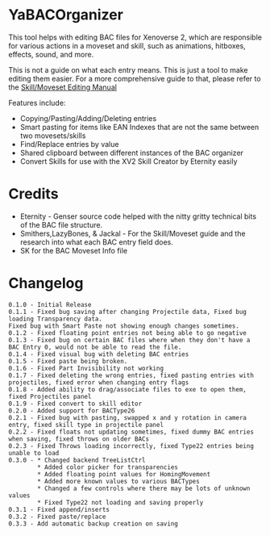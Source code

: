 # YaBACOrganizer
This tool helps with editing BAC files for Xenoverse 2, which are responsible for various actions in a moveset and skill, such as animations, hitboxes, effects, sound, and more. 

This is not a guide on what each entry means.  This is just a tool to make editing them easier.  For a more comprehensive guide to that, please refer to the [Skill/Moveset Editing Manual](https://docs.google.com/document/d/18gaAbNCeJyTgizz5IvvXzjWcH9K5Q1wvUHTeWnp8M-E/edit#heading=h.v77lp7pp65pd)

Features include:
* Copying/Pasting/Adding/Deleting entries
* Smart pasting for items like EAN Indexes that are not the same between two movesets/skills
* Find/Replace entries by value
* Shared clipboard between different instances of the BAC organizer
* Convert Skills for use with the XV2 Skill Creator by Eternity easily

# Credits
* Eternity - Genser source code helped with the nitty gritty technical bits of the BAC file structure.
* Smithers,LazyBones, & Jackal - For the Skill/Moveset guide and the research into what each BAC entry field does.
* SK for the BAC Moveset Info file

# Changelog
```
0.1.0 - Initial Release
0.1.1 - Fixed bug saving after changing Projectile data, Fixed bug loading Transparency data.  
Fixed bug with Smart Paste not showing enough changes sometimes.
0.1.2 - Fixed floating point entries not being able to go negative
0.1.3 - Fixed bug on certain BAC files where when they don't have a BAC Entry 0, would not be able to read the file.
0.1.4 - Fixed visual bug with deleting BAC entries
0.1.5 - Fixed paste being broken.
0.1.6 - Fixed Part Invisibility not working
0.1.7 - Fixed deleting the wrong entries, fixed pasting entries with projectiles, fixed error when changing entry flags
0.1.8 - Added ability to drag/associate files to exe to open them, fixed Projectiles panel
0.1.9 - Fixed convert to skill editor
0.2.0 - Added support for BACType26
0.2.1 - Fixed bug with pasting, swapped x and y rotation in camera entry, fixed skill type in projectile panel
0.2.2 - Fixed floats not updating sometimes, fixed dummy BAC entries when saving, fixed throws on older BACs
0.2.3 - Fixed Throws loading incorrectly, fixed Type22 entries being unable to load
0.3.0 - * Changed backend TreeListCtrl
        * Added color picker for transparencies
        * Added floating point values for HomingMovement
        * Added more known values to various BACTypes
        * Changed a few controls where there may be lots of unknown values
        * Fixed Type22 not loading and saving properly
0.3.1 - Fixed append/inserts 
0.3.2 - Fixed paste/replace
0.3.3 - Add automatic backup creation on saving
```

